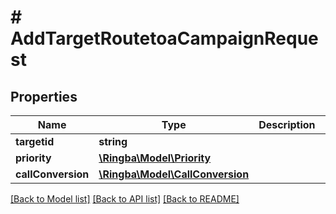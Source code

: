 # # AddTargetRoutetoaCampaignRequest

## Properties

Name | Type | Description | Notes
------------ | ------------- | ------------- | -------------
**targetid** | **string** |  |
**priority** | [**\Ringba\Model\Priority**](Priority.md) |  |
**callConversion** | [**\Ringba\Model\CallConversion**](CallConversion.md) |  |

[[Back to Model list]](../../README.md#models) [[Back to API list]](../../README.md#endpoints) [[Back to README]](../../README.md)

